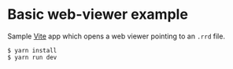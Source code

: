 # Basic web-viewer example

Sample [Vite](https://vitejs.dev/) app which opens a web viewer pointing to an `.rrd` file.

```
$ yarn install
$ yarn run dev
```
